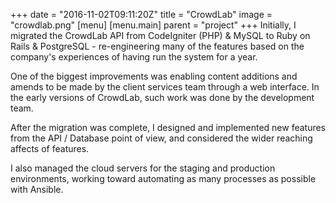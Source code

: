 +++
date = "2016-11-02T09:11:20Z"
title = "CrowdLab"
image = "crowdlab.png"
[menu]
  [menu.main]
    parent = "project"
+++
Initially, I migrated the CrowdLab API from CodeIgniter (PHP) &amp; MySQL to Ruby on Rails &amp; PostgreSQL - re-engineering many of the features based on the company's experiences of having run the system for a year.

One of the biggest improvements was enabling content additions and amends to be made by the client services team through a web interface.  In the early versions of CrowdLab, such work was done by the development team.

After the migration was complete, I designed and implemented new features from the API / Database point of view, and considered the wider reaching affects of features.

I also managed the cloud servers for the staging and production environments, working toward automating as many processes as possible with Ansible.
